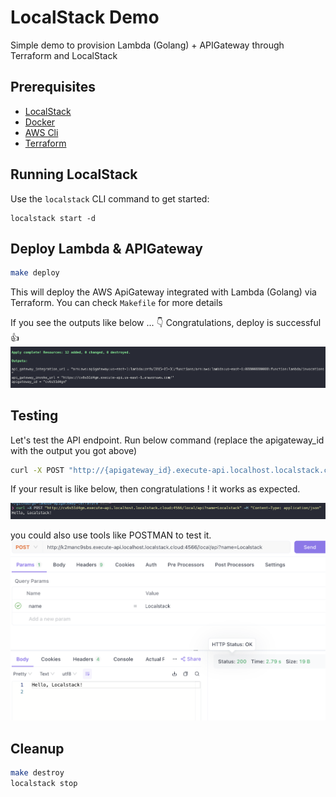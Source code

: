 # LocalStack Demo

Simple demo to provision Lambda (Golang) + APIGateway through Terraform and LocalStack

## Prerequisites

* [LocalStack](https://docs.localstack.cloud/getting-started/installation/)
* [Docker](https://docs.docker.com/desktop/install/mac-install/)
* [AWS Cli](https://docs.aws.amazon.com/cli/latest/userguide/getting-started-install.html)
* [Terraform](https://developer.hashicorp.com/terraform/tutorials/aws-get-started/install-cli#install-terraform)


## Running LocalStack

Use the `localstack` CLI command to get started:
```
localstack start -d
```


## Deploy Lambda & APIGateway
```bash
make deploy
```

This will deploy the AWS ApiGateway integrated with Lambda (Golang) via Terraform. You can check `Makefile` for more details

If you see the outputs like below ... :point_down: Congratulations, deploy is successful :thumbsup: 
![output](./docs/output.png "terraform, output")

## Testing
Let's test the API endpoint. 
Run below command (replace the apigateway_id with the output you got above)
```bash
curl -X POST "http://{apigateway_id}.execute-api.localhost.localstack.cloud:4566/local/api?name=Localstack" -H "content-type: application/json"
```

If your result is like below, then congratulations ! it works as expected.

![test](./docs/test.png "apigateway test aws")


you could also use tools like POSTMAN to test it. 
![postman](./docs/postman.png "postman test api")


## Cleanup
```bash
make destroy
localstack stop
```
